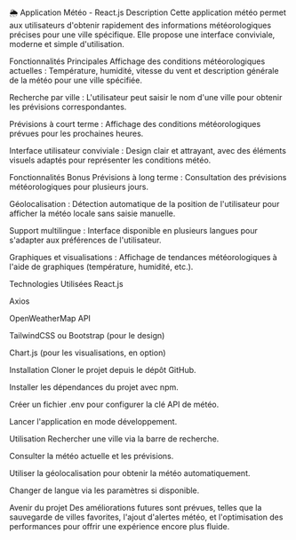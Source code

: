 🌦️ Application Météo - React.js
Description
Cette application météo permet aux utilisateurs d'obtenir rapidement des informations météorologiques précises pour une ville spécifique.
Elle propose une interface conviviale, moderne et simple d'utilisation.

Fonctionnalités Principales
Affichage des conditions météorologiques actuelles :
Température, humidité, vitesse du vent et description générale de la météo pour une ville spécifiée.

Recherche par ville :
L'utilisateur peut saisir le nom d'une ville pour obtenir les prévisions correspondantes.

Prévisions à court terme :
Affichage des conditions météorologiques prévues pour les prochaines heures.

Interface utilisateur conviviale :
Design clair et attrayant, avec des éléments visuels adaptés pour représenter les conditions météo.

Fonctionnalités Bonus
Prévisions à long terme :
Consultation des prévisions météorologiques pour plusieurs jours.

Géolocalisation :
Détection automatique de la position de l'utilisateur pour afficher la météo locale sans saisie manuelle.

Support multilingue :
Interface disponible en plusieurs langues pour s'adapter aux préférences de l'utilisateur.

Graphiques et visualisations :
Affichage de tendances météorologiques à l'aide de graphiques (température, humidité, etc.).

Technologies Utilisées
React.js

Axios

OpenWeatherMap API

TailwindCSS ou Bootstrap (pour le design)

Chart.js (pour les visualisations, en option)

Installation
Cloner le projet depuis le dépôt GitHub.

Installer les dépendances du projet avec npm.

Créer un fichier .env pour configurer la clé API de météo.

Lancer l'application en mode développement.

Utilisation
Rechercher une ville via la barre de recherche.

Consulter la météo actuelle et les prévisions.

Utiliser la géolocalisation pour obtenir la météo automatiquement.

Changer de langue via les paramètres si disponible.

Avenir du projet
Des améliorations futures sont prévues, telles que la sauvegarde de villes favorites, l'ajout d'alertes météo, et l'optimisation des performances pour offrir une expérience encore plus fluide.
